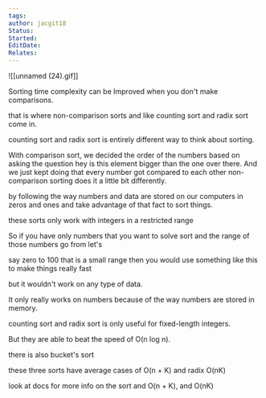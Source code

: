```yaml
---
tags: 
author: jacgit18
Status: 
Started: 
EditDate: 
Relates:
---
```

![[unnamed (24).gif]]

Sorting time complexity can be Improved when you don't make comparisons.  
  
that is where non-comparison sorts and like counting sort and radix sort come in.  
  
counting sort and radix sort is entirely different way to think about sorting.  
  
With comparison sort, we decided the order of the numbers based on asking the question hey is this element bigger than the one over there. And we just kept doing that every number got compared to each other non-comparison sorting does it a little bit differently.  
  
by following the way numbers and data are stored on our computers in zeros and ones and take advantage of that fact to sort things.  
  
these sorts only work with integers in a restricted range  
  
So if you have only numbers that you want to solve sort and the range of those numbers go from let's  
  
say zero to 100 that is a small range then you would use something like this to make things really fast  
  
but it wouldn't work on any type of data.  
  
It only really works on numbers because of the way numbers are stored in memory.  
  
counting sort and radix sort is only useful for fixed-length integers.  
  
But they are able to beat the speed of O(n log n).  
  
there is also bucket's sort  
  
these three sorts have average cases of O(n + K) and radix O(nK)  
  
  
look at docs for more info on the sort and O(n + K), and O(nK)